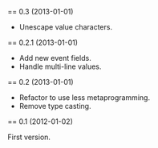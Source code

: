 == 0.3 (2013-01-01)

* Unescape value characters.

== 0.2.1 (2013-01-01)

* Add new event fields.
* Handle multi-line values.

== 0.2 (2013-01-01)

* Refactor to use less metaprogramming.
* Remove type casting.

== 0.1 (2012-01-02)

First version.
